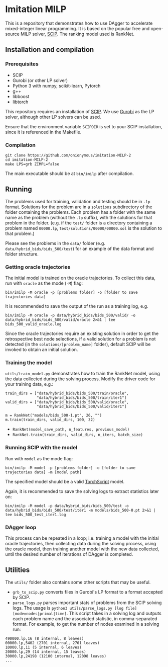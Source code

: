 # Imitation MILP

This is a repository that demonstrates how to use DAgger to accelerate mixed-integer linear programming. It is based on the popular free and open-source MILP solver, [SCIP](https://scip.zib.de/). The ranking model used is RankNet.

## Installation and compilation

### Prerequisites

* SCIP
* Gurobi (or other LP solver)
* Python 3 with numpy, scikit-learn, Pytorch
* g++ 
* libboost
* libtorch

This repository requires an installation of [SCIP](https://scip.zib.de/). We use [Gurobi](https://www.gurobi.com/) as the LP solver, although other LP solvers can be used.

Ensure that the environment variable `SCIPDIR` is set to your SCIP installation, since it is referenced in the Makefile.

### Compilation

```
git clone https://github.com/onionymous/imitation-MILP-2
cd imitation-MILP-2
make LPS=grb ZIMPL=false
```

The main executable should be at `bin/imilp` after compilation.

## Running

The problems used for training, validation and testing should be in `.lp` format. Solutions for the problem are in a `solutions` subdirectory of the folder containing the problems. Each problem has a folder with the same name as the problem (without the `.lp` suffix), with the solutions for that problem in the folder. (e.g. if the `test/` folder is a directory containing a problem named `00000.lp`, `test/solutions/00000/00000.sol` is the solution to that problem.)

Please see the problems in the `data/` folder (e.g. `data/hybrid_bids/bids_500/test`) for an example of the data format and folder structure. 

### Getting oracle trajectories

The initial model is trained on the oracle trajectories. To collect this data, run with `oracle` as the mode (`-M`) flag:
```
bin/imilp -M oracle -p [problems folder] -o [folder to save trajectories data]
```

It is recommended to save the output of the run as a training log, e.g.
```
bin/imilp -M oracle -p data/hybrid_bids/bids_500/valid/ -o data/hybrid_bids/bids_500/valid/oracle 2>&1 | tee bids_500_valid_oracle.log
```

Since the oracle trajectories require an existing solution in order to get the retrospective best node selections, if a valid solution for a problem is not detected (in the `solutions/[problem_name]` folder), default SCIP will be invoked to obtain an initial solution.


### Training the model
`utils/train_model.py` demonstrates how to train the RankNet model, using the data collected during the solving process. Modify the driver code for your training data, e.g.:

```
train_dirs = ["data/hybrid_bids/bids_500/train/oracle",
              "data/hybrid_bids/bids_500/train/iter1"]
valid_dirs = ["data/hybrid_bids/bids_500/valid/oracle",
              "data/hybrid_bids/bids_500/valid/iter1"]

m = RankNet("models/bids_500-1.pt", 26, "")
m.train(train_dirs, valid_dirs, 100, 32)
```

* `RankNet(model_save_path, n_features, previous_model)`
* `RankNet.train(train_dirs, valid_dirs, n_iters, batch_size)`


### Running SCIP with the model
Run with `model` as the mode flag:
```
bin/imilp -M model -p [problems folder] -o [folder to save trajectories data] -m [model path]
```

The specified model should be a valid [TorchScript](https://pytorch.org/docs/stable/jit.html) model.

Again, it is recommended to save the solving logs to extract statistics later on:
```
bin/imilp -M model -p data/hybrid_bids/bids_500/test -o data/hybrid_bids/bids_500/test/iter1 -m models/bids_500-0.pt 2>&1 | tee bids_500_test_iter1.log
```

### DAgger loop
This process can be repeated in a loop; i.e. training a model with the initial oracle trajectories, then collecting data during the solving process, using the oracle model, then training another model with the new data collected, until the desired number of iterations of DAgger is completed.

## Utilities

The `utils/` folder also contains some other scripts that may be useful.

* `grb_to_scip.py` converts files in Gurobi's LP format to a format accepted by SCIP.
* `parse_logs.py` parses important stats of problems from the SCIP solving logs. The usage is `python3 utils/parse_logs.py [log file] [mode=nodes|primal|time]`. This script takes in a solving log and outputs each problem name and the associated statistic, in comma-separated format. For example, to get the number of nodes examined in a solving run:
```
490000.lp,16 (8 internal, 8 leaves)
00000.lp,5402 (2701 internal, 2701 leaves)
10000.lp,11 (5 internal, 6 leaves)
20000.lp,29 (14 internal, 15 leaves)
30000.lp,24198 (12100 internal, 12098 leaves)
...
```